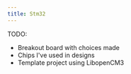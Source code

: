 ```yaml
---
title: Stm32
---
```


TODO:

+ Breakout board with choices made
+ Chips I've used in designs
+ Template project using LibopenCM3


